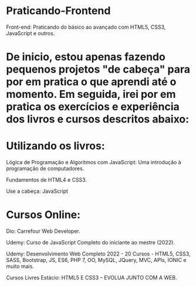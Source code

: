 # Praticando-Frontend
Front-end: Praticando do básico ao avançado com HTML5, CSS3, JavaScript e outros.&nbsp;


# De inicio, estou apenas fazendo pequenos projetos "de cabeça" para por em pratica o que aprendi até o momento. Em seguida, irei por em pratica os exercícios e experiência dos livros e cursos descritos abaixo:

# Utilizando os livros:
Lógica de Programação e Algoritmos com JavaScript: Uma introdução à programação de computadores.&nbsp;


Fundamentos de HTML4 e CSS3.&nbsp;


Use a cabeça: JavaScript&nbsp;


# Cursos Online:
Dio: Carrefour Web Developer.&nbsp;


Udemy: Curso de JavaScript Completo do iniciante ao mestre (2022).&nbsp;


Udemy: Desenvolvimento Web Completo 2022 - 20 Cursos - HTML5, CSS3, SASS, Bootstrap, JS, ES6, PHP 7, OO, MySQL, JQuery, MVC, APIs, IONIC e muito mais.&nbsp;


Cursos Livres Estácio: HTML5 E CSS3 – EVOLUA JUNTO COM A WEB.&nbsp;
